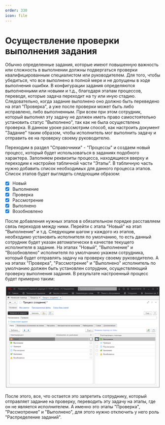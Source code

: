 ```yaml
---
order: 330
icon: file
---
```


# Осуществление проверки выполнения задания

Обычно определенные задания, которые имеют повышенную важность или сложность в выполнении должны подвергаться проверки квалифицированным специалистом или руководителем. Для того, чтобы убедиться, что все выполнено в полной мере и не допущены в ходе выполнения ошибки. В конфигурации задания определяются выполненными или новыми и т.д., благодаря этапам процессов, переводя, которые задача переходит на ту или иную стадию. Следовательно, когда задание выполнено оно должно быть переведено на этап "Проверка", а уже после проверки может быть либо исправлено, либо выполненным. При всем при этом сотрудник, который выполнял эту задачу не должен иметь право самостоятельно установить статус "Выполнено", так как не была осуществлена проверка. В данном уроке рассмотрим способ, как настроить документ "Задание" таким образом, чтобы исполнитель мог выполнить задачу и отправить ее на проверку своему руководителю.

Переходим в раздел "Справочники" - "Процессы" и создаем новый процесс, который будет использоваться в заданиях подобного характера. Заполняем реквизиты процесса, находящиеся вверху и переходим к настройке табличной части "Этапы". В табличную часть нужно добавить список необходимых для данного процесса этапов. Список этапов будет выглядеть следующим образом:

* [x] Новый
* [x] Выполнение
* [x] Проверка
* [x] Рассмотрение
* [x] Выполнено
* [x] Возобновлено

После добавления нужных этапов в обязательном порядке расставляем связь переходов между ними. Перейти с этапа "Новый" на этап "Выполнение" и т.д. Следующим шагом у каждого из этапов, необходимо установить исполнителя по умолчанию, то есть данный сотрудник будет указан автоматически в качестве текущего исполнителя в задание. На этапах "Новый", "Выполнение" и "Возобновлено" исполнителя по умолчанию укажем сотрудника, который будет отправлять задачу на проверку своему руководителю. А на этапах "Проверка", "Рассмотрение" и "Выполнено" исполнитель по умолчанию должен быть установлен сотрудник, осуществляющий проверку выполнения задания. В результате настроенный процесс будет примерно таким:

![01_ОсуществлениеПроверкиВыполненияЗадания](static/01_ОсуществлениеПроверкиВыполненияЗадания.png)

После этого, все, что остается это запретить сотруднику, который отправляет задание на проверку, переводить эту задачу на этапы, где он не является исполнителем. А именно это этапы "Проверка", "Рассмотрение" и "Выполнено", для этого нужно отключить у него роль "Распределение заданий".
